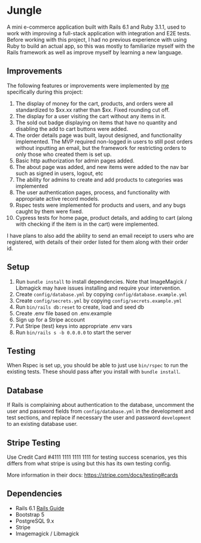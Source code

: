 # Jungle

A mini e-commerce application built with Rails 6.1 and Ruby 3.1.1, used to work with improving a full-stack application with integration and E2E tests.
Before working with this project, I had no previous experience with using Ruby to build an actual app, so this was mostly to familiarize myself
with the Rails framework as well as improve myself by learning a new language.

## Improvements

The following features or improvements were implemented by [me](https://github.com/sachieko) specifically during this project:

1. The display of money for the cart, products, and orders were all standardized to $xx.xx rather than $xx. Fixed rounding cut off.
2. The display for a user visiting the cart without any items in it.
3. The sold out badge displaying on items that have no quantity and disabling the add to cart buttons were added.
4. The order details page was built, layout designed, and functionality implemented. The MVP required non-logged in users to still post orders without inputting an email, but the framework for restricting orders to only those who created them is set up.
5. Basic http authorization for admin pages added.
6. The about page was added, and new items were added to the nav bar such as signed in users, logout, etc
7. The ability for admins to create and add products to categories was implemented
8. The user authentication pages, process, and functionality with appropriate active record models.
9. Rspec tests were implemented for products and users, and any bugs caught by them were fixed.
10. Cypress tests for home page, product details, and adding to cart (along with checking if the item is in the cart) were implemented.

I have plans to also add the ability to send an email receipt to users who are registered, with details of their order listed for them along with their order id.

## Setup

1. Run `bundle install` to install dependencies. Note that ImageMagick / Libmagick may have issues installing and require your intervention.
2. Create `config/database.yml` by copying `config/database.example.yml`
3. Create `config/secrets.yml` by copying `config/secrets.example.yml`
4. Run `bin/rails db:reset` to create, load and seed db
5. Create .env file based on .env.example
6. Sign up for a Stripe account
7. Put Stripe (test) keys into appropriate .env vars
8. Run `bin/rails s -b 0.0.0.0` to start the server

## Testing

When Rspec is set up, you should be able to just use `bin/rspec` to run the existing tests. These should pass after you install with `bundle install`.

## Database

If Rails is complaining about authentication to the database, uncomment the user and password fields from `config/database.yml` in the development and test sections, and replace if necessary the user and password `development` to an existing database user.

## Stripe Testing

Use Credit Card #4111 1111 1111 1111 for testing success scenarios, yes this differs from what stripe is using but this has its own testing config.

More information in their docs: <https://stripe.com/docs/testing#cards>

## Dependencies

- Rails 6.1 [Rails Guide](http://guides.rubyonrails.org/v6.1/)
- Bootstrap 5
- PostgreSQL 9.x
- Stripe
- Imagemagick / Libmagick
